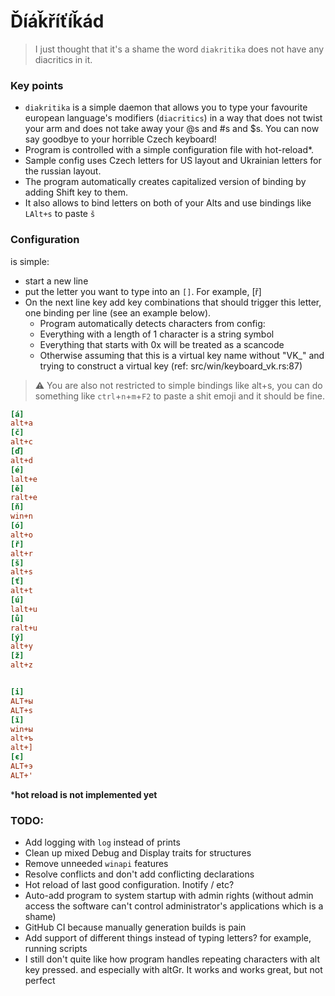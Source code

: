 # Ďíáǩříťíǩád

>I just thought that it's a shame the word `diakritika`
does not have any diacritics in it.


### Key points
* `diakritika` is a simple daemon that allows you to type your favourite european language's modifiers (`diacritics`)
in a way that does not twist your arm and does not take away your @s and #s and $s. You can now say goodbye to your horrible Czech keyboard!
* Program is controlled with a simple configuration file with hot-reload*.
* Sample config uses Czech letters for US layout and Ukrainian letters for the russian layout.
* The program automatically creates capitalized version of binding by adding Shift key to them.
* It also allows to bind letters on both of your Alts and use bindings like `LAlt+s` to paste `š`


### Configuration
is simple:
* start a new line
* put the letter you want to type into an `[]`. For example, [ř]
* On the next line key add key combinations that should trigger this letter, one binding per line (see an example below).
    * Program automatically detects characters from config:
    * Everything with a length of 1 character is a string symbol
    * Everything that starts with 0x will be treated as a scancode
    * Otherwise assuming that this is a virtual key name without "VK_" and trying to construct a virtual key (ref: src/win/keyboard_vk.rs:87)

>⚠ You are also not restricted to simple bindings like alt+s, you can do something like `ctrl`+`n`+`m`+`F2` to paste a shit emoji and it should be fine.

```ini
[á]
alt+a
[č]
alt+c
[ď]
alt+d
[é]
lalt+e
[ě]
ralt+e
[ň]
win+n
[ó]
alt+o
[ř]
alt+r
[š]
alt+s
[ť]
alt+t
[ú]
lalt+u
[ů]
ralt+u
[ý]
alt+y
[ž]
alt+z


[і]
ALT+ы
ALT+s
[ї]
win+ы
alt+ъ
alt+]
[є]
ALT+э
ALT+'

```

***hot reload is not implemented yet**


### TODO:
* Add logging with `log` instead of prints
* Clean up mixed Debug and Display traits for structures
* Remove unneeded `winapi` features
* Resolve conflicts and don't add conflicting declarations
* Hot reload of last good configuration. Inotify / etc?
* Auto-add program to system startup with admin rights (without admin access the software can't control administrator's applications which is a shame)
* GitHub CI because manually generation builds is pain
* Add support of different things instead of typing letters? for example, running scripts
* I still don't quite like how program handles repeating characters with alt key pressed. and especially with altGr. It works and works great, but not perfect
